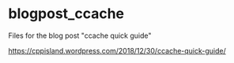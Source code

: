 # blogpost_ccache
Files for the blog post "ccache quick guide"

https://cppisland.wordpress.com/2018/12/30/ccache-quick-guide/

